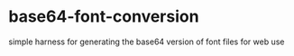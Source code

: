 # base64-font-conversion
simple harness for generating the base64 version of font files for web use
